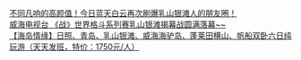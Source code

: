   
[不同凡响的高颜值！今日蓝天白云再次刷爆乳山银滩人的朋友圈！](http://www.dianyue.me/archives/986/u2mhr0je5h8azvz2/)  
[威海电视台 《战》世界格斗系列赛乳山银滩揭幕战圆满落幕~~](http://www.dianyue.me/archives/986/lyfqxgnn13mg1ce5/)  
[【海岛情缘】日照、青岛、乳山银滩、威海海驴岛、蓬莱田横山、帆船双卧六日纯玩游（天天发班，特价：1750元/人）](http://www.dianyue.me/archives/982/i4h5bvx8whhoc0uu/)